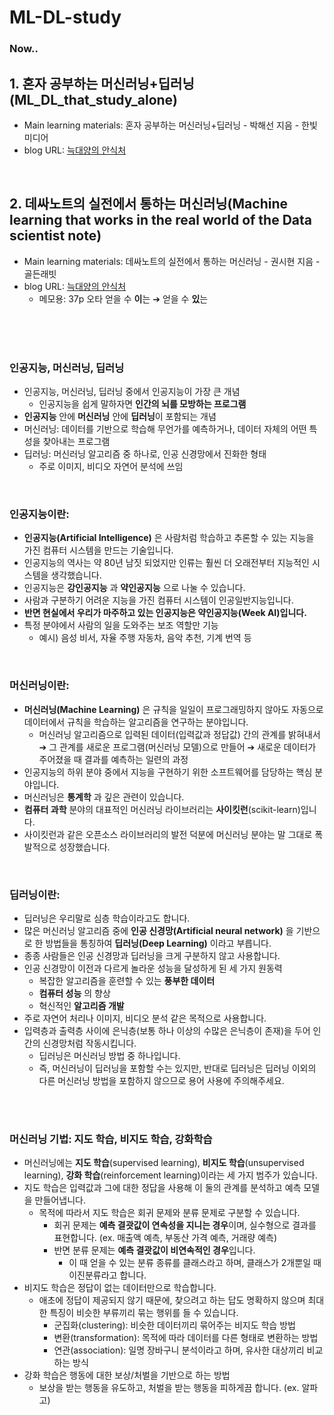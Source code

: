 # ML-DL-study

### Now..

## 1. 혼자 공부하는 머신러닝+딥러닝(ML_DL_that_study_alone)
- Main learning materials: 혼자 공부하는 머신러닝+딥러닝 - 박해선 지음 - 한빛미디어
- blog URL: <a href="https://wolf-sheep.tistory.com/" target="_blank">늑대양의 안식처</a>

<br>

## 2. 데싸노트의 실전에서 통하는 머신러닝(Machine learning that works in the real world of the Data scientist note)
- Main learning materials: 데싸노트의 실전에서 통하는 머신러닝 - 권시현 지음 - 골든래빗
- blog URL: <a href="https://wolf-sheep.tistory.com/" target="_blank">늑대양의 안식처</a>
  - 메모용: 37p 오타 얻을 수 **이**는 ➔ 얻을 수 **있**는


<br>
<br>
<br>

### 인공지능, 머신러닝, 딥러닝
- 인공지능, 머신러닝, 딥러닝 중에서 인공지능이 가장 큰 개념
  - 인공지능을 쉽게 말하자면 **인간의 뇌를 모방하는 프로그램**
- **인공지능** 안에 **머신러닝** 안에 **딥러닝**이 포함되는 개념
- 머신러닝: 데이터를 기반으로 학습해 무언가를 예측하거나, 데이터 자체의 어떤 특성을 찾아내는 프로그램
- 딥러닝: 머신러닝 알고리즘 중 하나로, 인공 신경망에서 진화한 형태
  - 주로 이미지, 비디오 자연어 분석에 쓰임


<br>

### 인공지능이란:
- **인공지능(Artificial Intelligence)** 은 사람처럼 학습하고 추론할 수 있는 지능을 가진 컴퓨터 시스템을 만드는 기술입니다.
- 인공지능의 역사는 약 80년 남짓 되었지만 인류는 훨씬 더 오래전부터 지능적인 시스템을 생각했습니다.
- 인공지능은 **강인공지능** 과 **약인공지능** 으로 나눌 수 있습니다.
- 사람과 구분하기 어려운 지능을 가진 컴퓨터 시스템이 인공일반지능입니다.
- **반면 현실에서 우리가 마주하고 있는 인공지능은 약인공지능(Week AI)입니다.**
- 특정 분야에서 사람의 일을 도와주는 보조 역할만 기능
    - 예시) 음성 비서, 자율 주행 자동차, 음악 추천, 기계 번역 등
 
 <br>

### 머신러닝이란:
- **머신러닝(Machine Learning)** 은 규칙을 일일이 프로그래밍하지 않아도 자동으로 데이터에서 규칙을 학습하는 알고리즘을 연구하는 분야입니다.
  - 머신러닝 알고리즘으로 입력된 데이터(입력값과 정답값) 간의 관계를 밝혀내서 ➔ 그 관계를 새로운 프로그램(머신러닝 모델)으로 만들어 ➔ 새로운 데이터가 주어졌을 때 결과를 예측하는 일련의 과정
- 인공지능의 하위 분야 중에서 지능을 구현하기 위한 소프트웨어를 담당하는 핵심 분야입니다.
- 머신러닝은 **통계학** 과 깊은 관련이 있습니다.
- **컴퓨터 과학** 분야의 대표적인 머신러닝 라이브러리는 **사이킷런**(scikit-learn)입니다.
- 사이킷런과 같은 오픈소스 라이브러리의 발전 덕분에 머신러닝 분야는 말 그대로 폭발적으로 성장했습니다.
 
<br>

### 딥러닝이란:
- 딥러닝은 우리말로 심층 학습이라고도 합니다.
- 많은 머신러닝 알고리즘 중에 **인공 신경망(Artificial neural network)** 을 기반으로 한 방법들을 통칭하여 **딥러닝(Deep Learning)** 이라고 부릅니다.
- 종종 사람들은 인공 신경망과 딥러닝을 크게 구분하지 않고 사용합니다.
- 인공 신경망이 이전과 다르게 놀라운 성능을 달성하게 된 세 가지 원동력
  - 복잡한 알고리즘을 훈련할 수 있는 **풍부한 데이터**
  - **컴퓨터 성능** 의 향상
  - 혁신적인 **알고리즘 개발**
- 주로 자연어 처리나 이미지, 비디오 분석 같은 목적으로 사용합니다.
- 입력층과 출력층 사이에 은닉층(보통 하나 이상의 수많은 은닉층이 존재)을 두어 인간의 신경망처럼 작동시킵니다.
  - 딥러닝은 머신러닝 방법 중 하나입니다.
  - 즉, 머신러닝이 딥러닝을 포함할 수는 있지만, 반대로 딥러닝은 딥러닝 이외의 다른 머신러닝 방법을 포함하지 않으므로 용어 사용에 주의해주세요.

<br>
<br>

### 머신러닝 기법: 지도 학습, 비지도 학습, 강화학습
- 머신러닝에는 **지도 학습**(supervised learning), **비지도 학습**(unsupervised learning), **강화 학습**(reinforcement learning)이라는 세 가지 범주가 있습니다.
- 지도 학습은 입력값과 그에 대한 정답을 사용해 이 둘의 관계를 분석하고 예측 모델을 만들어냅니다.
  - 목적에 따라서 지도 학습은 회귀 문제와 분류 문제로 구분할 수 있습니다.
    - 회귀 문제는 **예측 결괏값이 연속성을 지니는 경우**이며, 실수형으로 결과를 표현합니다. (ex. 매출액 예측, 부동산 가격 예측, 거래량 예측)
    - 반면 분류 문제는 **예측 결괏값이 비연속적인 경우**입니다.
      - 이 때 얻을 수 있는 분류 종류를 클래스라고 하며, 클래스가 2개뿐일 때 이진분류라고 합니다.
- 비지도 학습은 정답이 없는 데이터만으로 학습합니다.
  - 애초에 정답이 제공되지 않기 때문에, 찾으려고 하는 답도 명확하지 않으며 최대한 특징이 비슷한 부류끼리 묶는 행위를 들 수 있습니다.
    - 군집화(clustering): 비슷한 데이터끼리 묶어주는 비지도 학습 방법
    - 변환(transformation): 목적에 따라 데이터를 다른 형태로 변환하는 방법
    - 연관(association): 일명 장바구니 분석이라고 하며, 유사한 대상끼리 비교하는 방식
- 강화 학습은 행동에 대한 보상/처벌을 기반으로 하는 방법
  - 보상을 받는 행동을 유도하고, 처벌을 받는 행동을 피하게끔 합니다. (ex. 알파고)


<br>
<br>
<br>
